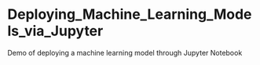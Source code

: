 # Deploying_Machine_Learning_Models_via_Jupyter
Demo of deploying a machine learning model through Jupyter Notebook 
